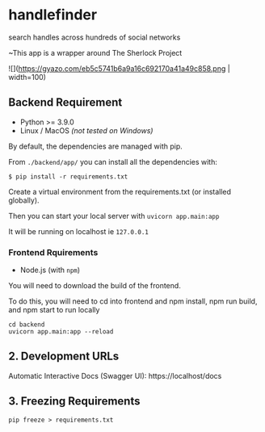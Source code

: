 # handlefinder
search handles across hundreds of social networks

~This app is a wrapper around The Sherlock Project

![](https://gyazo.com/eb5c5741b6a9a16c692170a41a49c858.png | width=100)

## Backend Requirement
- Python >= 3.9.0
- Linux / MacOS _(not tested on Windows)_

By default, the dependencies are managed with pip.

From `./backend/app/` you can install all the dependencies with:

```console
$ pip install -r requirements.txt
```

Create a virtual environment from the requirements.txt (or installed globally).

Then you can start your local server with `uvicorn app.main:app`

It will be running on localhost ie `127.0.0.1`

### Frontend Rquirements

- Node.js (with `npm`)

You will need to download the build of the frontend. 

To do this, you will need to cd into frontend and npm install, npm run build, and npm start to run locally
```
cd backend
uvicorn app.main:app --reload
```
## 2. Development URLs

Automatic Interactive Docs (Swagger UI): https://localhost/docs

## 3. Freezing Requirements

`pip freeze > requirements.txt`

